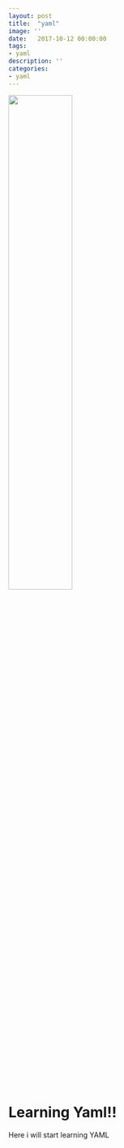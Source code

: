 ```yaml
---
layout: post
title:  "yaml"
image: ''
date:   2017-10-12 00:00:00
tags:
- yaml
description: ''
categories:
- yaml
---
```


<img src="https://i2.wp.com/blog.fossasia.org/wp-content/uploads/2017/07/yaml-2.png?fit=800%2C247&ssl=1" width="50%" length="50%">

# Learning Yaml!!
Here i will start learning YAML
